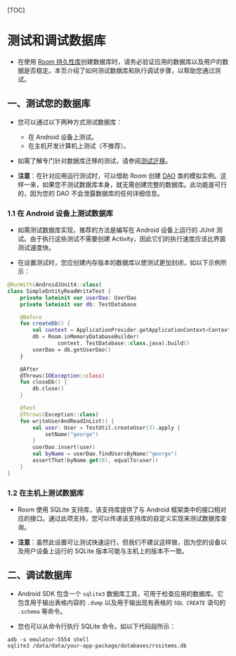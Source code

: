 [TOC]

# 测试和调试数据库

* 在使用 [Room 持久性库](https://developer.android.google.cn/training/data-storage/room)创建数据库时，请务必验证应用的数据库以及用户的数据是否稳定。本页介绍了如何测试数据库和执行调试步骤，以帮助您通过测试。

## 一、测试您的数据库

* 您可以通过以下两种方式测试数据库：
  * 在 Android 设备上测试。
  * 在主机开发计算机上测试（不推荐）。

* 如需了解专门针对数据库迁移的测试，请参阅[测试迁移](https://developer.android.google.cn/training/data-storage/room/migrating-db-versions#test)。

* **注意**：在针对应用运行测试时，可以借助 Room 创建 [DAO](https://developer.android.google.cn/training/data-storage/room/accessing-data) 类的模拟实例。这样一来，如果您不测试数据库本身，就无需创建完整的数据库。此功能是可行的，因为您的 DAO 不会泄露数据库的任何详细信息。

### 1.1 在 Android 设备上测试数据库

* 如需测试数据库实现，推荐的方法是编写在 Android 设备上运行的 JUnit 测试。由于执行这些测试不需要创建 Activity，因此它们的执行速度应该比界面测试速度快。

* 在设置测试时，您应创建内存版本的数据库以使测试更加封闭，如以下示例所示：

```kotlin
@RunWith(AndroidJUnit4::class)
class SimpleEntityReadWriteTest {
    private lateinit var userDao: UserDao
    private lateinit var db: TestDatabase

    @Before
    fun createDb() {
        val context = ApplicationProvider.getApplicationContext<Context>()
        db = Room.inMemoryDatabaseBuilder(
                context, TestDatabase::class.java).build()
        userDao = db.getUserDao()
    }

    @After
    @Throws(IOException::class)
    fun closeDb() {
        db.close()
    }

    @Test
    @Throws(Exception::class)
    fun writeUserAndReadInList() {
        val user: User = TestUtil.createUser(3).apply {
            setName("george")
        }
        userDao.insert(user)
        val byName = userDao.findUsersByName("george")
        assertThat(byName.get(0), equalTo(user))
    }
}
```

### 1.2 在主机上测试数据库

* Room 使用 SQLite 支持库，该支持库提供了与 Android 框架类中的接口相对应的接口。通过此项支持，您可以传递该支持库的自定义实现来测试数据库查询。

* **注意**：虽然此设置可让测试快速运行，但我们不建议这样做，因为您的设备以及用户设备上运行的 SQLite 版本可能与主机上的版本不一致。

## 二、调试数据库

* Android SDK 包含一个 `sqlite3` 数据库工具，可用于检查应用的数据库。它包含用于输出表格内容的 `.dump` 以及用于输出现有表格的 `SQL CREATE` 语句的 `.schema` 等命令。

* 您也可以从命令行执行 SQLite 命令，如以下代码段所示：

```bsh
adb -s emulator-5554 shell
sqlite3 /data/data/your-app-package/databases/rssitems.db
```